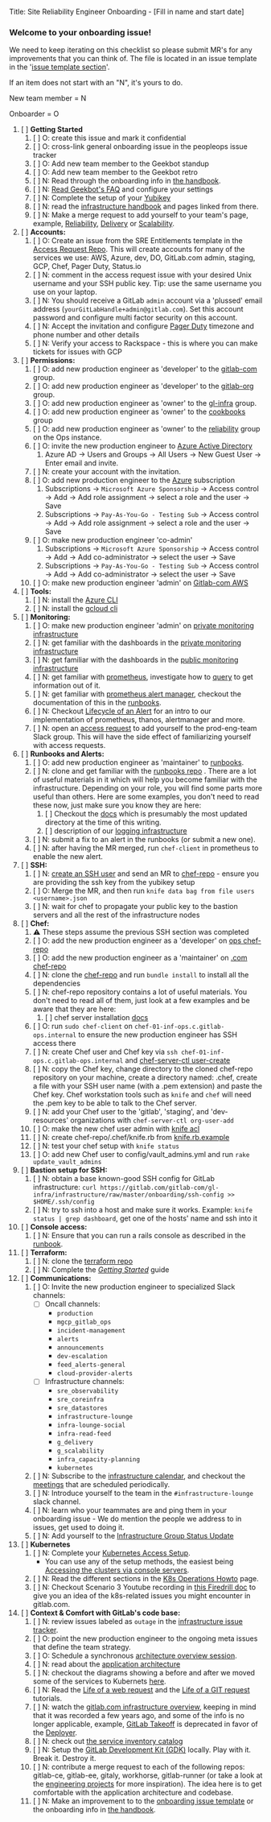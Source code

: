 Title: Site Reliability Engineer Onboarding  - [Fill in name and start date]

### Welcome to your onboarding issue!

We need to keep iterating on this checklist so please submit MR's for any improvements
that you can think of. The file is located in an issue template in the '[issue template section](https://gitlab.com/gitlab-com/gl-infra/infrastructure/edit/master/.gitlab/issue_templates/onboarding_template.md)'.

If an item does not start with an "N", it's yours to do.

New team member = N

Onboarder = O

1. [ ] **Getting Started**
    1. [ ] O: create this issue and mark it confidential
    1. [ ] O: cross-link general onboarding issue in the peopleops issue tracker
    1. [ ] O: Add new team member to the Geekbot standup
    1. [ ] O: Add new team member to the Geekbot retro
    1. [ ] N: Read through the onboarding info in [the handbook](https://about.gitlab.com/handbook/engineering/infrastructure/team/reliability/sre-onboarding/).
    1. [ ] N: [Read Geekbot's FAQ](https://geekbot.com/faq/) and configure your settings
    1. [ ] N: Complete the setup of your [Yubikey](https://gitlab.com/gitlab-com/runbooks/-/blob/master/docs/uncategorized/yubikey.md)
    1. [ ] N: read the [infrastructure handbook](https://about.gitlab.com/handbook/engineering/infrastructure/) and pages linked from there.
    1. [ ] N: Make a merge request to add yourself to your team's page, example, [Reliability](https://about.gitlab.com/handbook/engineering/infrastructure/team/reliability/), [Delivery](https://about.gitlab.com/handbook/engineering/infrastructure/team/delivery/) or [Scalability](https://about.gitlab.com/handbook/engineering/infrastructure/team/scalability/).
1. [ ] **Accounts:**
    1. [ ] O: Create an issue from the SRE Entitlements template in the [Access Request Repo](https://gitlab.com/gitlab-com/access-requests/issues).  This will create accounts for many of the services we use: AWS, Azure, dev, DO, GitLab.com admin, staging, GCP, Chef, Pager Duty, Status.io
    1. [ ] N: comment in the access request issue with your desired Unix username and your SSH public key. Tip: use the same username you use on your laptop.
    1. [ ] N: You should receive a GitLab `admin` account via a 'plussed' email address (`yourGitLabHandle+admin@gitlab.com`). Set this account password and configure multi factor security on this account.
    1. [ ] N: Accept the invitation and configure [Pager Duty](https://gitlab.pagerduty.com/) timezone and phone number and other details
    1. [ ] N: Verify your access to Rackspace - this is where you can make tickets for issues with GCP
1. [ ] **Permissions:**
    1. [ ] O: add new production engineer as 'developer' to the [gitlab-com](https://gitlab.com/groups/gitlab-com/-/group_members) group.
    1. [ ] O: add new production engineer as 'developer' to the [gitlab-org](https://gitlab.com/groups/gitlab-org/-/group_members) group.
    1. [ ] O: add new production engineer as 'owner' to the [gl-infra](https://gitlab.com/groups/gitlab-com/gl-infra/-/group_members) group.
    1. [ ] O: add new production engineer as 'owner' to the [cookbooks](https://gitlab.com/groups/gitlab-cookbooks/-/group_members) group
    1. [ ] O: add new production engineer as 'owner' to the [reliability](https://ops.gitlab.net/groups/gitlab-com/reliability/-/group_members) group on the Ops instance.
    1. [ ] O: invite the new production engineer to [Azure Active Directory](https://portal.azure.com/?reAuth=true#blade/Microsoft_AAD_IAM/ActiveDirectoryMenuBlade/Overview)
        1. Azure AD -> Users and Groups -> All Users -> New Guest User -> Enter email and invite.
    1. [ ] N: create your account with the invitation.
    1. [ ] O: add new production engineer to the [Azure](https://portal.azure.com/#blade/Microsoft_Azure_Billing/SubscriptionsBlade) subscription
        1. Subscriptions -> `Microsoft Azure Sponsorship` -> Access control -> Add -> Add role assignment -> select a role and the user -> Save
        1. Subscriptions -> `Pay-As-You-Go - Testing Sub` -> Access control -> Add -> Add role assignment -> select a role and the user -> Save
    1. [ ] O: make new production engineer 'co-admin'
        1. Subscriptions -> `Microsoft Azure Sponsorship` -> Access control -> Add -> Add co-administrator -> select the user -> Save
        1. Subscriptions -> `Pay-As-You-Go - Testing Sub` -> Access control -> Add -> Add co-administrator -> select the user -> Save
    1. [ ] O: make new production engineer 'admin' on [Gitlab-com AWS](https://gitlab-com.signin.aws.amazon.com/console)
1. [ ] **Tools:**
    1. [ ] N: install the [Azure CLI](https://docs.microsoft.com/en-us/cli/azure/install-azure-cli)
    1. [ ] N: install the [gcloud cli](https://cloud.google.com/sdk/)
1. [ ] **Monitoring:**
    1. [ ] O: make new production engineer 'admin' on [private monitoring infrastructure](https://dashboards.gitlab.net/)
    1. [ ] N: get familiar with the dashboards in the [private monitoring infrastructure](https://dashboards.gitlab.net/)
    1. [ ] N: get familiar with the dashboards in the [public monitoring infrastructure](https://dashboards.gitlab.com/)
    1. [ ] N: get familiar with [prometheus](https://thanos.gitlab.net/graph), investigate how to [query](https://prometheus.io/docs/querying/basics/) to get information out of it.
    1. [ ] N: get familiar with [prometheus alert manager](https://alerts.gitlab.net), checkout the documentation of this in the [runbooks](https://gitlab.com/gitlab-com/runbooks/-/blob/master/docs/monitoring/alerts_manual.md).
    1. [ ] N: Checkout [Lifecycle of an Alert](https://www.youtube.com/watch?v=KXs50X2Td2I) for an intro to our implementation of prometheus, thanos, alertmanager and more.
    1. [ ] N: open an [access
       request](https://gitlab.com/gitlab-com/access-requests/issues/new?issuable_template=New+Access+Request)
       to add yourself to the prod-eng-team Slack group. This will have the side
       effect of familiarizing yourself with access requests.
1. [ ] **Runbooks and Alerts:**
    1. [ ] O: add new production engineer as 'maintainer' to [runbooks](https://gitlab.com/gitlab-com/runbooks/-/project_members).
    1. [ ] N: clone and get familiar with the [runbooks repo](https://gitlab.com/gitlab-com/runbooks) . There are a lot of useful materials in it which will help you become familiar with the infrastructure. Depending on your role, you will find some parts more useful than others. Here are some examples, you don't need to read these now, just make sure you know they are here:
        1. [ ] Checkout the [docs](https://gitlab.com/gitlab-com/runbooks/-/tree/master/docs) which is presumably the most updated directory at the time of this writing.
        1. [ ] description of our [logging infrastructure](https://gitlab.com/gitlab-com/runbooks/-/tree/master/docs/logging)
    1. [ ] N: submit a fix to an alert in the runbooks (or submit a new one).
    1. [ ] N: after having the MR merged, run `chef-client` in prometheus to enable the new alert.
1. [ ] **SSH:**
    1. [ ] N: [create an SSH user](https://gitlab.com/gitlab-com/gl-infra/chef-repo/blob/master/README.md#add-a-new-system-admin) and send an MR to [chef-repo](https://gitlab.com/gitlab-com/gl-infra/chef-repo) - ensure you are providing the ssh key from the yubikey setup
    1. [ ] O: Merge the MR, and then run `knife data bag from file users <username>.json`
    1. [ ] N: wait for chef to propagate your public key to the bastion servers and all the rest of the infrastructure nodes
1. [ ] **Chef:**
    1. :warning: These steps assume the previous SSH section was completed
    1. [ ] O: add the new production engineer as a 'developer' on [ops chef-repo](https://ops.gitlab.net/gitlab-com/gl-infra/chef-repo)
    1. [ ] O: add the new production engineer as a 'maintainer' on  [.com chef-repo](https://gitlab.com/gitlab-com/gl-infra/chef-repo)
    1. [ ] N: clone the [chef-repo](https://gitlab.com/gitlab-com/gl-infra/chef-repo) and run `bundle install` to install all the dependencies
    1. [ ] N: chef-repo repository contains a lot of useful materials. You don't need to read all of them, just look at a few examples and be aware that they are here:
        1. [ ] chef server installation [docs](https://ops.gitlab.net/gitlab-cookbooks/chef-repo/blob/master/doc/set-up-chef-server.md)
    1. [ ] O: run `sudo chef-client` on `chef-01-inf-ops.c.gitlab-ops.internal` to ensure the new production engineer has SSH access there
    1. [ ] N: create Chef user and Chef key via `ssh chef-01-inf-ops.c.gitlab-ops.internal` and [chef-server-ctl user-create](https://gitlab.com/gitlab-com/gl-infra/chef-repo/blob/master/doc/set-up-chef-server.md#creating-users)
    1. [ ] N: copy the Chef key, change directory to the cloned chef-repo repository on your machine, create a directory named: .chef, create a file with your SSH user name (with a .pem extension) and paste the Chef key. Chef workstation tools such as `knife` and `chef` will need the .pem key to be able to talk to the Chef server.
    1. [ ] N: add your Chef user to the 'gitlab', 'staging', and 'dev-resources' organizations with `chef-server-ctl org-user-add`
    1. [ ] O: make the new chef user admin with [knife acl](https://gitlab.com/gitlab-com/gl-infra/chef-repo/blob/master/doc/set-up-chef-server.md#add-users-to-the-admins-group-of-the-gitlab-organization)
    1. [ ] N: create chef-repo/.chef/knife.rb from [knife.rb.example](https://gitlab.com/gitlab-com/gl-infra/chef-repo/blob/master/knife.rb.example)
    1. [ ] N: test your chef setup with `knife status`
    1. [ ] O: add new Chef user to config/vault_admins.yml and run `rake update_vault_admins`
1. [ ] **Bastion setup for SSH:**
    1. [ ] N: obtain a base known-good SSH config for GitLab infrastructure: `curl https://gitlab.com/gitlab-com/gl-infra/infrastructure/raw/master/onboarding/ssh-config >> $HOME/.ssh/config`
    1. [ ] N: try to ssh into a host and make sure it works. Example: `knife status | grep dashboard`, get one of the hosts' name and ssh into it
1. [ ] **Console access:**
    1. [ ] N: Ensure that you can run a rails console as described in the
       [runbook](https://gitlab.com/gitlab-com/runbooks/blob/master/docs/uncategorized/staging-environment.md#run-a-rails-console-in-staging-environment).
1. [ ] **Terraform:**
    1. [ ] N: clone the [terraform repo](https://ops.gitlab.net/gitlab-com/gitlab-com-infrastructure)
    1. [ ] N: Complete the [_Getting Started_](https://ops.gitlab.net/gitlab-com/gitlab-com-infrastructure#getting-started) guide
1. [ ] **Communications:**
    1. [ ] O: Invite the new production engineer to specialized Slack channels:
          - [ ] Oncall channels:
              - `production`
              - `mgcp_gitlab_ops`
              - `incident-management`
              - `alerts`
              - `announcements`
              - `dev-escalation`
              - `feed_alerts-general`
              - `cloud-provider-alerts`
          - [ ] Infrastructure channels:
              - `sre_observability`
              - `sre_coreinfra`
              - `sre_datastores`
              - `infrastructure-lounge`
              - `infra-lounge-social`
              - `infra-read-feed`
              - `g_delivery`
              - `g_scalability`
              - `infra_capacity-planning`
              - `kubernetes`
    1. [ ] N: Subscribe to the [infrastructure calendar](https://calendar.google.com/calendar/embed?src=gitlab.com_oji6dki1frc8g8qq9feuu1jtd0%40group.calendar.google.com), and checkout the [meetings](https://about.gitlab.com/handbook/engineering/infrastructure/#meetings) that are scheduled periodically.
    1. [ ] N: Introduce yourself to the team in the `#infrastructure-lounge` slack channel.
    1. [ ] N: learn who your teammates are and ping them in your onboarding issue - We do mention the people we address to in issues, get used to doing it.
    1. [ ] N: Add yourself to the [Infrastructure Group Status Update](https://gitlab.com/gitlab-com/gl-infra/infra-report/blob/master/status-report.js)
1. [ ] **Kubernetes**
    1. [ ] N: Complete your [Kubernetes Access Setup](https://gitlab.com/gitlab-com/runbooks/blob/master/docs/uncategorized/k8s-oncall-setup.md).
         - You can use any of the setup methods, the easiest being [Accessing the clusters via console servers](https://gitlab.com/gitlab-com/runbooks/blob/master/docs/uncategorized/k8s-oncall-setup.md#accessing-clusters-via-console-servers).
    1. [ ] N: Read the different sections in the [K8s Operations Howto](https://gitlab.com/gitlab-com/runbooks/blob/master/docs/uncategorized/k8s-operations.md) page.
    1. [ ] N: Checkout Scenario 3 Youtube recording in [this Firedrill doc](https://docs.google.com/document/d/1uZHz1w3NC6yhSPpuWiUftoz2pIaMtnXhKGvn4O3Fe1U/edit#heading=h.o4psext022tb) to give you an idea of the k8s-related issues you might encounter in gitlab.com.
1. [ ] **Context & Comfort with GitLab's code base:**
    1. [ ] N: review issues labeled as `outage` in the [infrastructure issue tracker](https://gitlab.com/groups/gitlab-com/gl-infra/-/issues?scope=all&utf8=%E2%9C%93&state=closed&label_name%5B%5D=outage).
    1. [ ] O: point the new production engineer to the ongoing meta issues that define the team strategy.
    1. [ ] O: Schedule a synchronous [architecture overview session](https://gitlab.com/gitlab-com/runbooks/-/blob/master/docs/onboarding/architecture.md).
    1. [ ] N: read about the [application architecture](https://docs.gitlab.com/ce/development/architecture.html)
    1. [ ] N: checkout the diagrams showing a before and after we moved some of the services to Kubernets [here](https://gitlab.com/gitlab-com/runbooks/-/tree/hp-api/docs/api#architecture).
    1. [ ] N: Read the [Life of a web request](https://gitlab.com/gitlab-com/www-gitlab-com/-/blob/00d0fb19b0e7d90c32b9c73dc8d0faff86c05117/source/handbook/engineering/infrastructure/tutorials/overview_life_of_a_web_request.html.md) and the [Life of a GIT request](https://gitlab.com/gitlab-com/www-gitlab-com/-/blob/9636e8addd6c1130accd4e157991f714f48262aa/source/handbook/engineering/infrastructure/tutorials/overview_life_of_a_git_request.html.md) tutorials.
    1. [ ] N: watch the [gitlab.com infrastructure overview](https://www.youtube.com/watch?v=uCU8jdYzpac), keeping in mind that it was recorded a few years ago, and some of the info is no longer applicable, example, [GitLab Takeoff](https://gitlab.com/gitlab-org/takeoff) is deprecated in favor of the [Deployer](https://ops.gitlab.net/gitlab-com/gl-infra/deployer).
    1. [ ] N: check out [the service inventory catalog](https://gitlab.com/gitlab-com/runbooks/-/blob/master/services/service-catalog.yml)
    1. [ ] N: Setup the [GitLab Development Kit (GDK)](https://gitlab.com/gitlab-org/gitlab-development-kit/-/tree/master/) locally. Play with it. Break it. Destroy it.
    1. [ ] N: contribute a merge request to each of the following repos: gitlab-ce, gitlab-ee, gitaly, workhorse, gitlab-runner (or take a look at the [engineering projects](https://about.gitlab.com/handbook/engineering/projects) for more inspiration). The idea here is to get comfortable with the application architecture and codebase.
    1. [ ] N: Make an improvement to to the [onboarding issue template](https://gitlab.com/gitlab-com/gl-infra/infrastructure/edit/master/.gitlab/issue_templates/onboarding_template.md) or the onboarding info in [the handbook](https://about.gitlab.com/handbook/engineering/infrastructure/sre-onboarding/).

